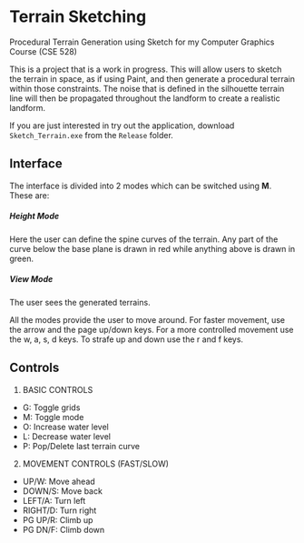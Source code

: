 # Terrain Sketching
Procedural Terrain Generation using Sketch for my Computer Graphics Course (CSE 528)

This is a project that is a work in progress. This will allow users to sketch the terrain in space, as if using Paint, and then generate a procedural terrain within those constraints. The noise that is defined in the silhouette terrain line will then be propagated throughout the landform to create a realistic landform.

If you are just interested in try out the application, download `Sketch_Terrain.exe` from the `Release` folder.

## Interface
The interface is divided into 2 modes which can be switched using **M**. These are:

##### Height Mode
Here the user can define the spine curves of the terrain. Any part of the curve below the base plane is drawn in red while anything above is drawn in green.

##### View Mode
The user sees the generated terrains.

All the modes provide the user to move around. For faster movement, use the arrow and the page up/down keys. For a more controlled movement use the w, a, s, d keys. To strafe up and down use the r and f keys.


## Controls
1. BASIC CONTROLS
- G: Toggle grids
- M: Toggle mode
- O: Increase water level
- L: Decrease water level
- P: Pop/Delete last terrain curve
2. MOVEMENT CONTROLS (FAST/SLOW)
- UP/W: Move ahead
- DOWN/S: Move back
- LEFT/A: Turn left
- RIGHT/D: Turn right
- PG UP/R: Climb up
- PG DN/F: Climb down
